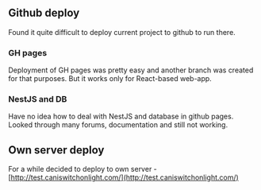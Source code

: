 ## Github deploy
Found it quite difficult to deploy current project to github to run there. 

### GH pages
Deployment of GH pages was pretty easy and another branch was created for that purposes.
But it works only for React-based web-app.

### NestJS and DB
Have no idea how to deal with NestJS and database in github pages. Looked through many forums, documentation and still not working.

## Own server deploy
For a while decided to deploy to own server - [http://test.caniswitchonlight.com/](http://test.caniswitchonlight.com/)
